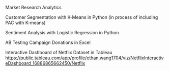 Market Research Analytics 


Customer Segmentation with K-Means in Python (in process of including PAC with K-means)

Sentiment Analysis with Logistic Regression in Python

AB Testing Campaign Donations in Excel 

Interactive Dashboard of Netflix Dataset in Tableau 
https://public.tableau.com/app/profile/ethan.wang1704/viz/NetflixInteractiveDashboard_16886865662450/Netflix

